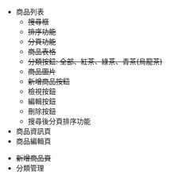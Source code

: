 - 商品列表
  - ~~搜尋框~~
  - ~~排序功能~~
  - ~~分頁功能~~
  - ~~商品表格~~
  - ~~分類按鈕: 全部、紅茶、綠茶、青茶(烏龍茶)~~
  * ~~商品圖片~~
  - ~~新增商品按鈕~~
  - 檢視按鈕
  - 編輯按鈕
  - 刪除按鈕
  - 搜尋後分頁排序功能
- 商品資訊頁
- 商品編輯頁

* ~~新增商品頁~~
* 分類管理

